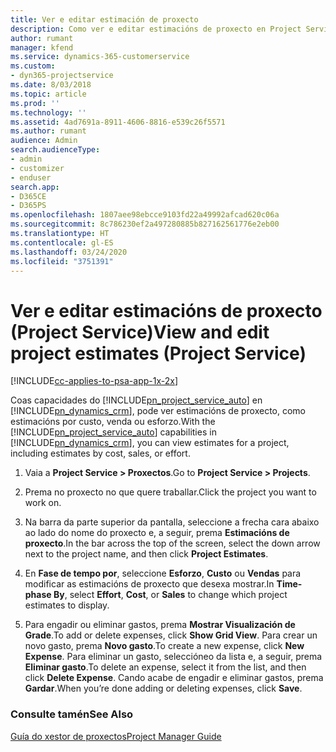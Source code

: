 ```yaml
---
title: Ver e editar estimación de proxecto
description: Como ver e editar estimacións de proxecto en Project Service
author: rumant
manager: kfend
ms.service: dynamics-365-customerservice
ms.custom:
- dyn365-projectservice
ms.date: 8/03/2018
ms.topic: article
ms.prod: ''
ms.technology: ''
ms.assetid: 4ad7691a-8911-4606-8816-e539c26f5571
ms.author: rumant
audience: Admin
search.audienceType:
- admin
- customizer
- enduser
search.app:
- D365CE
- D365PS
ms.openlocfilehash: 1807aee98ebcce9103fd22a49992afcad620c06a
ms.sourcegitcommit: 8c786230ef2a497280885b827162561776e2eb00
ms.translationtype: HT
ms.contentlocale: gl-ES
ms.lasthandoff: 03/24/2020
ms.locfileid: "3751391"
---
```

# <a name="view-and-edit-project-estimates-project-service"></a><span data-ttu-id="d6a62-103">Ver e editar estimacións de proxecto (Project Service)</span><span class="sxs-lookup"><span data-stu-id="d6a62-103">View and edit project estimates (Project Service)</span></span>

[!INCLUDE[cc-applies-to-psa-app-1x-2x](../includes/cc-applies-to-psa-app-1x-2x.md)]

<span data-ttu-id="d6a62-104">Coas capacidades do [!INCLUDE[pn_project_service_auto](../includes/pn-project-service-auto.md)] en [!INCLUDE[pn_dynamics_crm](../includes/pn-dynamics-crm.md)], pode ver estimacións de proxecto, como estimacións por custo, venda ou esforzo.</span><span class="sxs-lookup"><span data-stu-id="d6a62-104">With the [!INCLUDE[pn_project_service_auto](../includes/pn-project-service-auto.md)] capabilities in [!INCLUDE[pn_dynamics_crm](../includes/pn-dynamics-crm.md)], you can view estimates for a project, including estimates by cost, sales, or effort.</span></span>  
  
1.  <span data-ttu-id="d6a62-105">Vaia a **Project Service > Proxectos**.</span><span class="sxs-lookup"><span data-stu-id="d6a62-105">Go to **Project Service > Projects**.</span></span>  
  
2.  <span data-ttu-id="d6a62-106">Prema no proxecto no que quere traballar.</span><span class="sxs-lookup"><span data-stu-id="d6a62-106">Click the project you want to work on.</span></span>  
  
3.  <span data-ttu-id="d6a62-107">Na barra da parte superior da pantalla, seleccione a frecha cara abaixo ao lado do nome do proxecto e, a seguir, prema **Estimacións de proxecto**.</span><span class="sxs-lookup"><span data-stu-id="d6a62-107">In the bar across the top of the screen, select the down arrow next to the project name, and then click **Project Estimates**.</span></span>  
  
4.  <span data-ttu-id="d6a62-108">En **Fase de tempo por**, seleccione **Esforzo**, **Custo** ou **Vendas** para modificar as estimacións de proxecto que desexa mostrar.</span><span class="sxs-lookup"><span data-stu-id="d6a62-108">In **Time-phase By**, select **Effort**, **Cost**, or **Sales** to change which project estimates to display.</span></span>  
  
5.  <span data-ttu-id="d6a62-109">Para engadir ou eliminar gastos, prema **Mostrar Visualización de Grade**.</span><span class="sxs-lookup"><span data-stu-id="d6a62-109">To add or delete expenses, click **Show Grid View**.</span></span> <span data-ttu-id="d6a62-110">Para crear un novo gasto, prema **Novo gasto**.</span><span class="sxs-lookup"><span data-stu-id="d6a62-110">To create a new expense, click **New Expense**.</span></span> <span data-ttu-id="d6a62-111">Para eliminar un gasto, seleccióneo da lista e, a seguir, prema **Eliminar gasto**.</span><span class="sxs-lookup"><span data-stu-id="d6a62-111">To delete an expense, select it from the list, and then click **Delete Expense**.</span></span> <span data-ttu-id="d6a62-112">Cando acabe de engadir e eliminar gastos, prema **Gardar**.</span><span class="sxs-lookup"><span data-stu-id="d6a62-112">When you’re done adding or deleting expenses, click **Save**.</span></span>  
  
### <a name="see-also"></a><span data-ttu-id="d6a62-113">Consulte tamén</span><span class="sxs-lookup"><span data-stu-id="d6a62-113">See Also</span></span>  
 [<span data-ttu-id="d6a62-114">Guía do xestor de proxectos</span><span class="sxs-lookup"><span data-stu-id="d6a62-114">Project Manager Guide</span></span>](../project-service/project-manager-guide.md)
